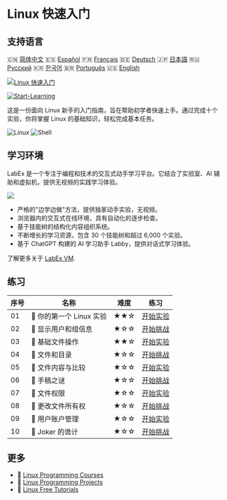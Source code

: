 # Linux 快速入门

## 支持语言

🇨🇳 [简体中文](README_zh.md) 🇪🇸 [Español](README_es.md) 🇫🇷 [Français](README_fr.md) 🇩🇪 [Deutsch](README_de.md) 🇯🇵 [日本語](README_ja.md) 🇷🇺 [Русский](README_ru.md) 🇰🇷 [한국어](README_ko.md) 🇧🇷 [Português](README_pt.md) 🇺🇸 [English](README.md) 

[![Linux 快速入门](https://cover-creator.labex.io/quick-start-with-linux.png?lang=zh)](https://labex.io/zh/courses/quick-start-with-linux)

[![Start-Learning](https://img.shields.io/badge/Start-Learning-whitesmoke?style=for-the-badge)](https://labex.io/zh/courses/quick-start-with-linux)

这是一份面向 Linux 新手的入门指南，旨在帮助初学者快速上手。通过完成十个实验，你将掌握 Linux 的基础知识，轻松完成基本任务。

![Linux](https://img.shields.io/badge/Linux-whitesmoke?style=for-the-badge&logo=linux)
![Shell](https://img.shields.io/badge/Shell-whitesmoke?style=for-the-badge&logo=shell)


## 学习环境

LabEx 是一个专注于编程和技术的交互式动手学习平台。它结合了实验室、AI 辅助和虚拟机，提供无视频的实践学习体验。

![](https://tutorial-screenshot.getvm.io/images/vm-1725247253.png)

- 严格的"边学边做"方法，提供独家动手实验，无视频。
- 浏览器内的交互式在线环境，具有自动化的逐步检查。
- 基于技能树的结构化内容组织系统。
- 不断增长的学习资源，包含 30 个技能树和超过 6,000 个实验。
- 基于 ChatGPT 构建的 AI 学习助手 Labby，提供对话式学习体验。

了解更多关于 [LabEx VM](https://support.labex.io/using-labex/virtual-machine).

## 练习

|   序号 | 名称                     | 难度   | 练习                                                                                                               |
|--------|--------------------------|--------|--------------------------------------------------------------------------------------------------------------------|
|     01 | 📖 你的第一个 Linux 实验 | ★★☆    | <a target='_blank' href='https://labex.io/zh/tutorials/linux-your-first-linux-lab-270253'>开始实验</a>             |
|     02 | 🎯 显示用户和组信息      | ★☆☆    | <a target='_blank' href='https://labex.io/zh/tutorials/linux-display-user-and-group-information-8718'>开始挑战</a> |
|     03 | 📖 基础文件操作          | ★★☆    | <a target='_blank' href='https://labex.io/zh/tutorials/linux-basic-files-operations-270248'>开始实验</a>           |
|     04 | 🎯 文件和目录            | ★☆☆    | <a target='_blank' href='https://labex.io/zh/tutorials/linux-files-and-directories-270246'>开始挑战</a>            |
|     05 | 📖 文件内容与比较        | ★☆☆    | <a target='_blank' href='https://labex.io/zh/tutorials/linux-file-contents-and-comparing-270251'>开始实验</a>      |
|     06 | 🎯 手稿之谜              | ★☆☆    | <a target='_blank' href='https://labex.io/zh/tutorials/linux-the-manuscript-mystery-384742'>开始挑战</a>           |
|     07 | 📖 文件权限              | ★☆☆    | <a target='_blank' href='https://labex.io/zh/tutorials/linux-permissions-of-files-270252'>开始实验</a>             |
|     08 | 🎯 更改文件所有权        | ★☆☆    | <a target='_blank' href='https://labex.io/zh/tutorials/shell-change-file-ownership-270254'>开始挑战</a>            |
|     09 | 📖 用户账户管理          | ★☆☆    | <a target='_blank' href='https://labex.io/zh/tutorials/linux-user-account-management-49'>开始实验</a>              |
|     10 | 🎯 Joker 的诡计          | ★☆☆    | <a target='_blank' href='https://labex.io/zh/tutorials/linux-the-joker-s-trick-270247'>开始挑战</a>                |

## 更多

- 🔗 [Linux Programming Courses](https://github.com/labex-labs/awesome-programming-courses)
- 🔗 [Linux Programming Projects](https://github.com/labex-labs/awesome-programming-projects)
- 🔗 [Linux Free Tutorials](https://github.com/labex-labs/linux-free-tutorials)

